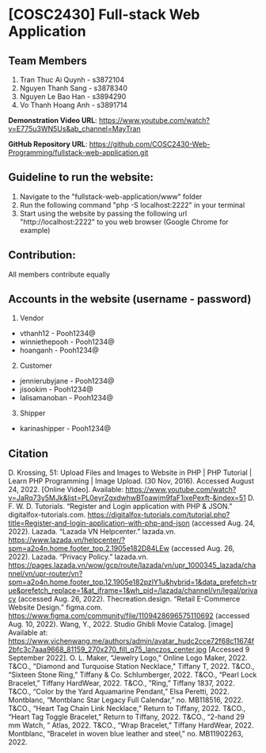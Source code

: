 # [COSC2430] Full-stack Web Application

## Team Members
1. Tran Thuc Ai Quynh - s3872104
2. Nguyen Thanh Sang - s3878340  
3. Nguyen Le Bao Han - s3894290  
4. Vo Thanh Hoang Anh - s3891714


**Demonstration Video URL**: https://www.youtube.com/watch?v=E775u3WN5Us&ab_channel=MayTran

**GitHub Repository URL**: https://github.com/COSC2430-Web-Programming/fullstack-web-application.git

## Guideline to run the website:
1. Navigate to the "fullstack-web-application/www" folder
2. Run the following command "php -S localhost:2222" in your terminal
3. Start using the website by passing the following url "http://localhost:2222" to you web browser (Google Chrome for example)

## Contribution: 
All members contribute equally

## Accounts in the website (username - password)
1. Vendor
- vthanh12 - Pooh1234@
- winniethepooh - Pooh1234@
- hoanganh - Pooh1234@


2. Customer
- jennierubyjane - Pooh1234@
- jisookim - Pooh1234@
- lalisamanoban - Pooh1234@

3. Shipper
- karinashipper - Pooh1234@

## Citation

D. Krossing, 51: Upload Files and Images to Website in PHP | PHP Tutorial | Learn PHP Programming | Image Upload. (30 Nov, 2016). Accessed August 24, 2022. [Online Video]. Available: https://www.youtube.com/watch?v=JaRq73y5MJk&list=PL0eyrZgxdwhwBToawjm9faF1ixePexft-&index=51
D. F. W. D. Tutorials. “Register and Login application with PHP & JSON.” digitalfox-tutorials.com. https://digitalfox-tutorials.com/tutorial.php?title=Register-and-login-application-with-php-and-json (accessed Aug. 24, 2022).
 Lazada. “Lazada VN Helpcenter.” lazada.vn. https://www.lazada.vn/helpcenter/?spm=a2o4n.home.footer_top.2.1905e182D84LEw (accessed Aug. 26, 2022).
Lazada. “Privacy Policy.” lazada.vn. https://pages.lazada.vn/wow/gcp/route/lazada/vn/upr_1000345_lazada/channel/vn/upr-router/vn?spm=a2o4n.home.footer_top.12.1905e182pzlY1u&hybrid=1&data_prefetch=true&prefetch_replace=1&at_iframe=1&wh_pid=/lazada/channel/vn/legal/privacy (accessed Aug. 26, 2022).
Thecreation.design. “Retail E-Commerce Website Design.” figma.com. https://www.figma.com/community/file/1109428696575110692 (accessed Aug. 10, 2022).
Wang, Y., 2022. Studio Ghibli Movie Catalog. [image] Available at: <https://www.yichenwang.me/authors/admin/avatar_hudc2cce72f68c11674f2bfc3c7aaa9668_81159_270x270_fill_q75_lanczos_center.jpg> [Accessed 9 September 2022].
O. L. Maker, “Jewelry Logo,” Online Logo Maker, 2022.
T&CO., "Diamond and Turquoise Station Necklace," Tiffany T, 2022.
T&CO., “Sixteen Stone Ring,” Tiffany & Co. Schlumberger, 2022.
T&CO., “Pearl Lock Bracelet,” Tiffany HardWear, 2022.
T&CO., ”Ring,” Tiffany 1837, 2022.
T&CO., “Color by the Yard Aquamarine Pendant,” Elsa Peretti, 2022.
Montblanc, “Montblanc Star Legacy Full Calendar,” no. MB118516, 2022.
T&CO., “Heart Tag Chain Link Necklace,” Return to Tiffany, 2022.
T&CO., “Heart Tag Toggle Bracelet,” Return to Tiffany, 2022.
T&CO., “2-hand 29 mm Watch, ” Atlas, 2022.
T&CO., “Wrap Bracelet,” Tiffany HardWear, 2022.
Montblanc, “Bracelet in woven blue leather and steel,” no. MB11902263, 2022.

